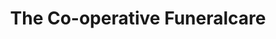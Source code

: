 ---
title: "The Co-operative Funeralcare"
url: /chelmsford/the-co-operative-funeralcare-baddow-road/
shop: funeral directors
---